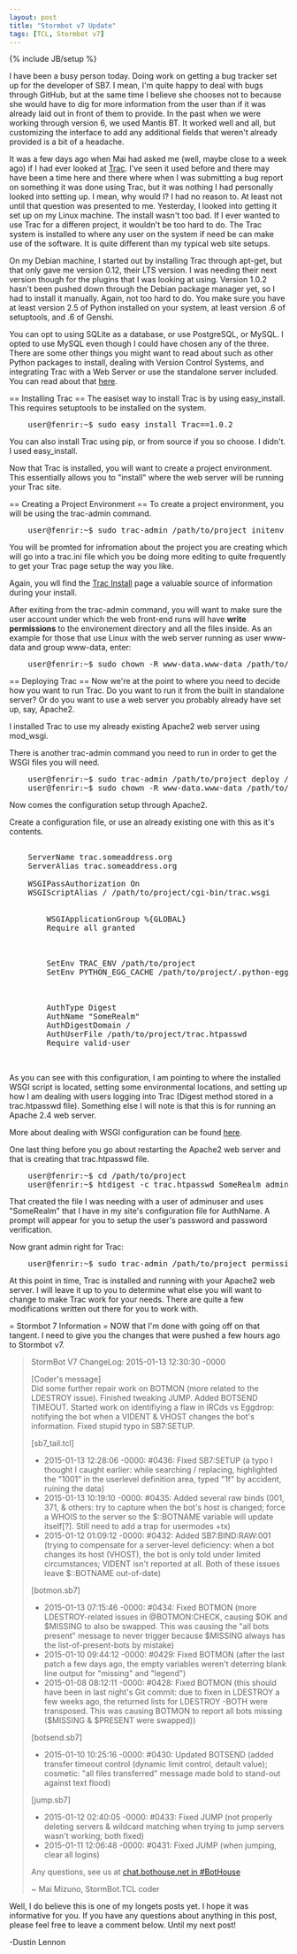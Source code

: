 ```yaml
---
layout: post
title: "Stormbot v7 Update"
tags: [TCL, Stormbot v7]
---
```

{% include JB/setup %}

I have been a busy person today. Doing work on getting a bug tracker set up for the developer of SB7. I mean, I'm quite happy to deal with bugs through GitHub, but at the same time I believe she chooses not to because she would have to dig for more information from the user than if it was already laid out in front of them to provide. In the past when we were working through version 6, we used Mantis BT. It worked well and all, but customizing the interface to add any additional fields that weren't already provided is a bit of a headache.

<!-- more -->

It was a few days ago when Mai had asked me (well, maybe close to a week ago) if I had ever looked at [Trac](http://trac.edgewall.org/). I've seen it used before and there may have been a time here and there where when I was submitting a bug report on something it was done using Trac, but it was nothing I had personally looked into setting up. I mean, why would I? I had no reason to. At least not until that question was presented to me. Yesterday, I looked into getting it set up on my Linux machine. The install wasn't too bad. If I ever wanted to use Trac for a differen project, it wouldn't be too hard to do. The Trac system is installed to where any user on the system if need be can make use of the software. It is quite different than my typical web site setups.

On my Debian machine, I started out by installing Trac through apt-get, but that only gave me version 0.12, their LTS version. I was needing their next version though for the plugins that I was looking at using. Version 1.0.2 hasn't been pushed down through the Debian package manager yet, so I had to install it manually. Again, not too hard to do. You make sure you have at least version 2.5 of Python installed on your system, at least version .6 of setuptools, and .6 of Genshi.

You can opt to using SQLite as a database, or use PostgreSQL, or MySQL. I opted to use MySQL even though I could have chosen any of the three. There are some other things you might want to read about such as other Python packages to install, dealing with Version Control Systems, and integrating Trac with a Web Server or use the standalone server included. You can read about that [here](http://trac.edgewall.org/wiki/TracInstall).

== Installing Trac ==
The easiset way to install Trac is by using easy_install. This requires setuptools to be installed on the system.

<pre class="prettyprint prettyprinted">
	user@fenrir:~$ sudo easy_install Trac==1.0.2
</pre>

You can also install Trac using pip, or from source if you so choose. I didn't. I used easy_install.

Now that Trac is installed, you will want to create a project environment. This essentially allows you to "install" where the web server will be running your Trac site.

== Creating a Project Environment ==
To create a project environment, you will be using the trac-admin command.

<pre class="prettyprint prettyprinted">
	user@fenrir:~$ sudo trac-admin /path/to/project initenv
</pre>

You will be promted for infromation about the project you are creating which will go into a trac.ini file which you be doing more editing to quite frequently to get your Trac page setup the way you like.

Again, you wll find the [Trac Install](http://trac.edgewall.org/wiki/TracInstall) page a valuable source of information during your install.

After exiting from the trac-admin command, you will want to make sure the user account under which the web front-end runs will have **write permissions** to the environement directory and all the files inside. As an example for those that use Linux with the web server running as user www-data and group www-data, enter:

<pre class="prettyprint prettyprinted">
	user@fenrir:~$ sudo chown -R www-data.www-data /path/to/project
</pre>

== Deploying Trac ==
Now we're at the point to where you need to decide how you want to run Trac. Do you want to run it from the built in standalone server? Or do you want to use a web server you probably already have set up, say, Apache2.

I installed Trac to use my already existing Apache2 web server using mod_wsgi.

There is another trac-admin command you need to run in order to get the WSGI files you will need.

<pre class="prettyprint prettyprinted">
	user@fenrir:~$ sudo trac-admin /path/to/project deploy /path/to/project
	user@fenrir:~$ sudo chown -R www-data.www-data /path/to/project
</pre>

Now comes the configuration setup through Apache2.

Create a configuration file, or use an already existing one with this as it's contents.

<pre class="prettyprint prettyprinted">
<VirtualHost 123.213.123.213>
	ServerName trac.someaddress.org
	ServerAlias trac.someaddress.org

	WSGIPassAuthorization On
	WSGIScriptAlias / /path/to/project/cgi-bin/trac.wsgi

	<Directory /path/to/project>
		WSGIApplicationGroup %{GLOBAL}
		Require all granted
	</Directory>

	<Location />
		SetEnv TRAC_ENV /path/to/project
		SetEnv PYTHON_EGG_CACHE /path/to/project/.python-eggs
	</Location>

	<Location "/login">
		AuthType Digest
		AuthName "SomeRealm"
		AuthDigestDomain /
		AuthUserFile /path/to/project/trac.htpasswd
		Require valid-user
	</Location>
</VirtualHost>
</pre>

As you can see with this configuration, I am pointing to where the installed WSGI script is located, setting some environmental locations, and setting up how I am dealing with users logging into Trac (Digest method stored in a trac.htpasswd file). Something else I will note is that this is for running an Apache 2.4 web server.

More about dealing with WSGI configuration can be found [here](http://trac.edgewall.org/wiki/TracModWSGI#ConfiguringAuthentication).

One last thing before you go about restarting the Apache2 web server and that is creating that trac.htpasswd file.

<pre class="prettyprint prettyprinted">
	user@fenrir:~$ cd /path/to/project
	user@fenrir:~$ htdigest -c trac.htpasswd SomeRealm adminuser
</pre>

That created the file I was needing with a user of adminuser and uses "SomeRealm" that I have in my site's configuration file for AuthName. A prompt will appear for you to setup the user's password and password verification.

Now grant admin right for Trac:

<pre class="prettyprint prettyprinted">
	user@fenrir:~$ sudo trac-admin /path/to/project permission add adminuser TRAC_ADMIN
</pre>

At this point in time, Trac is installed and running with your Apache2 web server. I will leave it up to you to determine what else you will want to change to make Trac work for your needs. There are quite a few modifications written out there for you to work with.

= Stormbot 7 Information =
NOW that I'm done with going off on that tangent. I need to give you the changes that were pushed a few hours ago to Stormbot v7.

> StormBot V7 ChangeLog: 2015-01-13 12:30:30 -0000<br />
>
> [Coder's message]<br />
> Did some further repair work on BOTMON (more related to the LDESTROY issue). Finished tweaking JUMP. Added BOTSEND TIMEOUT. Started work on identifiying a flaw in IRCds vs Eggdrop: notifying the bot when a VIDENT & VHOST changes the bot's information. Fixed stupid typo in SB7:SETUP.
>
> [sb7_tail.tcl]
> * 2015-01-13 12:28:06 -0000: #0436: Fixed SB7:SETUP (a typo I thought I caught earlier: while searching / replacing, highlighted the "1001" in the userlevel definition area, typed "1f" by accident, ruining the data)<br />
> * 2015-01-13 10:19:10 -0000: #0435: Added several raw binds (001, 371, & others: try to capture when the bot's host is changed; force a WHOIS to the server so the $::BOTNAME variable will update itself[?]. Still need to add a trap for usermodes +tx)<br />
> * 2015-01-12 01:09:12 -0000: #0432: Added SB7:BIND:RAW:001 (trying to compensate for a server-level deficiency: when a bot changes its host (VHOST), the bot is only told under limited circumstances; VIDENT isn't reported at all. Both of these issues leave $::BOTNAME out-of-date)<br />
>
> [botmon.sb7]<br />
> * 2015-01-13 07:15:46 -0000: #0434: Fixed BOTMON (more LDESTROY-related issues in @BOTMON:CHECK, causing $OK and $MISSING to also be swapped. This was causing the "all bots present" message to never trigger because $MISSING always has the list-of-present-bots by mistake)<br />
> * 2015-01-10 09:44:12 -0000: #0429: Fixed BOTMON (after the last patch a few days ago, the empty variables weren't deterring blank line output for "missing" and "legend")<br />
> * 2015-01-08 08:12:11 -0000: #0428: Fixed BOTMON (this should have been in last night's Git commit: due to fixen in LDESTROY a few weeks ago, the returned lists for LDESTROY -BOTH were transposed. This was causing BOTMON to report all bots missing ($MISSING & $PRESENT were swapped))<br />
>
> [botsend.sb7]<br />
> * 2015-01-10 10:25:16 -0000: #0430: Updated BOTSEND (added transfer timeout control (dynamic limit control, detault value); cosmetic: "all files transferred" message made bold to stand-out against text flood)<br />
>
> [jump.sb7]<br />
> * 2015-01-12 02:40:05 -0000: #0433: Fixed JUMP (not properly deleting servers & wildcard matching when trying to jump servers wasn't working; both fixed)<br />
> * 2015-01-11 12:06:48 -0000: #0431: Fixed JUMP (when jumping, clear all logins)<br />
>
> Any questions, see us at [chat.bothouse.net in #BotHouse](irc://chat.bothouse.net/bothouse)<br />
>
> ~ Mai Mizuno, StormBot.TCL coder

Well, I do believe this is one of my longets posts yet. I hope it was informative for you. If you have any questions about anything in this post, please feel free to leave a comment below. Until my next post!

-Dustin Lennon